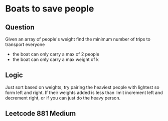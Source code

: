# Boats to save people

## Question 

Given an array of people's weight find the minimum number of trips to transport everyone
* the boat can only carry a max of 2 people
* the boat can only carry a max weight of k


## Logic 

Just sort based on weights, try pairing the heaviest people with  lightest so 
form left and right. If their weights added is less than limit increment left and
decrement right, or if you can just do the heavy person.

## Leetcode 881 Medium 
